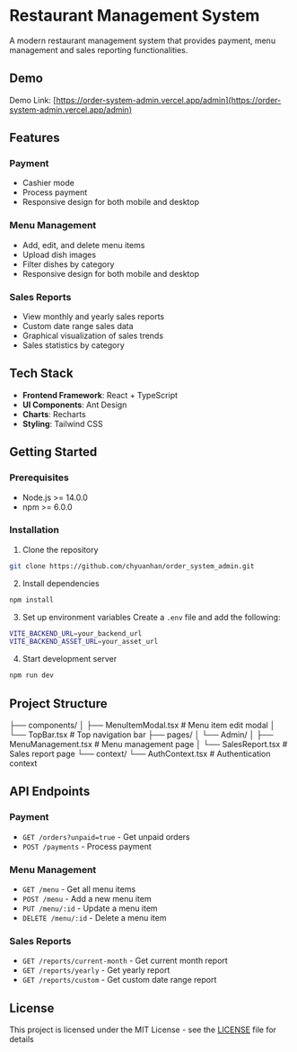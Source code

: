 # Restaurant Management System

A modern restaurant management system that provides payment, menu management and sales reporting functionalities.

## Demo

Demo Link: [https://order-system-admin.vercel.app/admin](https://order-system-admin.vercel.app/admin)

## Features

### Payment

- Cashier mode
- Process payment
- Responsive design for both mobile and desktop

### Menu Management

- Add, edit, and delete menu items
- Upload dish images
- Filter dishes by category
- Responsive design for both mobile and desktop

### Sales Reports

- View monthly and yearly sales reports
- Custom date range sales data
- Graphical visualization of sales trends
- Sales statistics by category

## Tech Stack

- **Frontend Framework**: React + TypeScript
- **UI Components**: Ant Design
- **Charts**: Recharts
- **Styling**: Tailwind CSS

## Getting Started

### Prerequisites

- Node.js >= 14.0.0
- npm >= 6.0.0

### Installation

1. Clone the repository

```bash
git clone https://github.com/chyuanhan/order_system_admin.git
```

2. Install dependencies

```bash
npm install
```

3. Set up environment variables
   Create a `.env` file and add the following:

```bash
VITE_BACKEND_URL=your_backend_url
VITE_BACKEND_ASSET_URL=your_asset_url
```

4. Start development server

```bash
npm run dev
```

## Project Structure

├── components/
│ ├── MenuItemModal.tsx # Menu item edit modal
│ └── TopBar.tsx # Top navigation bar
├── pages/
│ └── Admin/
│ ├── MenuManagement.tsx # Menu management page
│ └── SalesReport.tsx # Sales report page
└── context/
└── AuthContext.tsx # Authentication context

## API Endpoints

### Payment

- `GET /orders?unpaid=true` - Get unpaid orders
- `POST /payments` - Process payment

### Menu Management

- `GET /menu` - Get all menu items
- `POST /menu` - Add a new menu item
- `PUT /menu/:id` - Update a menu item
- `DELETE /menu/:id` - Delete a menu item

### Sales Reports

- `GET /reports/current-month` - Get current month report
- `GET /reports/yearly` - Get yearly report
- `GET /reports/custom` - Get custom date range report

## License

This project is licensed under the MIT License - see the [LICENSE](LICENSE) file for details
